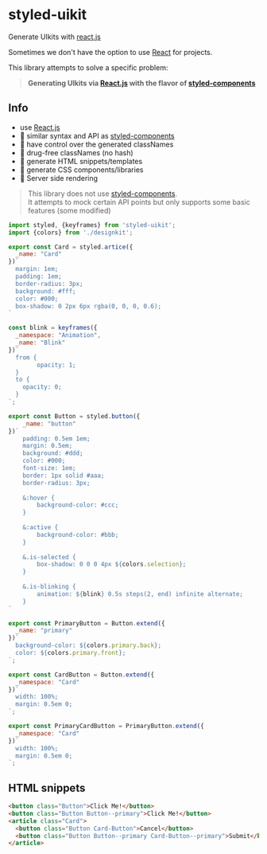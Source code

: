 # styled-uikit

Generate UIkits with [react.js](https://reactjs.org/)

Sometimes we don't have the option to use [React](https://reactjs.org/) for projects.

This library attempts to solve a specific problem:  
> **Generating UIkits via [React.js](https://reactjs.org/) with the flavor of [styled-components](https://github.com/styled-components/styled-components)**

## Info

* use [React.js](https://reactjs.org/)
* 💅 similar syntax and API as [styled-components](https://github.com/styled-components/styled-components)
* 👑 have control over the generated classNames
* 💉 drug-free classNames (no hash)
* 📝 generate HTML snippets/templates
* 📝 generate CSS components/libraries
* 📝 Server side rendering

> This library does not use [styled-components](https://github.com/styled-components/styled-components).  
> It attempts to mock certain API points but only supports some basic features (some modified)

```jsx
import styled, {keyframes} from 'styled-uikit';
import {colors} from './designkit';

export const Card = styled.artice({
  _name: "Card"
})`
  margin: 1em;
  padding: 1em;
  border-radius: 3px;
  background: #fff;
  color: #000;
  box-shadow: 0 2px 6px rgba(0, 0, 0, 0.6);
`

const blink = keyframes({
  _namespace: "Animation",
  _name: "Blink"
})`
  from {
        opacity: 1;
  }
  to {
    opacity: 0;
  }
`;

export const Button = styled.button({
    _name: "button"
})`
    padding: 0.5em 1em;
    margin: 0.5em;
    background: #ddd;
    color: #000;
    font-size: 1em;
    border: 1px solid #aaa;
    border-radius: 3px;
  
    &:hover {
        background-color: #ccc;
    }
    
    &:active {
        background-color: #bbb;
    }
    
    &.is-selected {
        box-shadow: 0 0 0 4px ${colors.selection};
    }
    
    &.is-blinking {
        animation: ${blink} 0.5s steps(2, end) infinite alternate;
    }
`

export const PrimaryButton = Button.extend({
  _name: "primary"
})`
  background-color: ${colors.primary.back};
  color: ${colors.primary.front};
`;

export const CardButton = Button.extend({
  _namespace: "Card"
})`
  width: 100%;
  margin: 0.5em 0;
`;

export const PrimaryCardButton = PrimaryButton.extend({
  _namespace: "Card"
})`
  width: 100%;
  margin: 0.5em 0;
`;

```

## HTML snippets

```html
<button class="Button">Click Me!</button>
<button class="Button Button--primary">Click Me!</button>
<article class="Card">
  <button class="Button Card-Button">Cancel</button>
  <button class="Button Button--primary Card-Button--primary">Submit</button>
</article>
```
